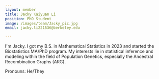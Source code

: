 ```yaml
---
layout: member
title: Jacky Kaiyuan Li
position: PhD Student
image: /images/team/Jacky_pic.jpg
email: jacky.li221536@berkeley.edu

---
```


I'm Jacky. I got my B.S. in Mathematical Statistics in 2023 and started the Biostatistics MA/PhD program. My interests lie in statistical inference and modeling within the field of Population Genetics, especially the Ancestral Recombination Graphs (ARG). 

Pronouns: He/They
